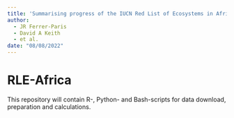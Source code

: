 ```yaml
---
title: 'Summarising progress of the IUCN Red List of Ecosystems in Africa'
author: 
  - JR Ferrer-Paris
  - David A Keith
  - et al.
date: "08/08/2022"
---
```

# RLE-Africa

This repository will contain R-, Python- and Bash-scripts for data download, preparation and calculations.
